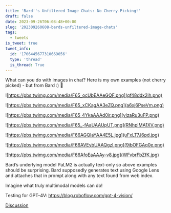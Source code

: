 ```yaml
---
title: 'Bard''s Unfiltered Image Chats: No Cherry-Picking!'
draft: false
date: 2023-09-26T06:08:48+00:00
slug: '202309260608-bards-unfiltered-image-chats'
tags:
  - tweets
is_tweet: true
tweet_info:
  id: '1706445677310669056'
  type: 'thread'
  is_thread: True
---
```




What can you do with images in chat? Here is my own examples (not cherry picked) - but from Bard :) 🧵 

![https://pbs.twimg.com/media/F65_ocUbEAAeGQF.png](qf48ddx2ih.png)



![https://pbs.twimg.com/media/F65_xCKagAA3eZQ.png](a6xj6PseVm.png)



![https://pbs.twimg.com/media/F65_4YkaAAAd0ir.png](vIzaRu3uFP.png)



![https://pbs.twimg.com/media/F65_-fAaUAAUpUT.png](RNhpIMA1XV.png)



![https://pbs.twimg.com/media/F66AGQIaYAA4E5L.jpg](uFxLT7J6pd.jpg)



![https://pbs.twimg.com/media/F66AVEybUAAQgzl.png](9ibOFGAq0e.png)



![https://pbs.twimg.com/media/F66AfoEaAAAy-v8.jpg](WFvbrFbZfK.jpg)

Bard’s underlying model PaLM2 is actually text-only so above examples should be surprising. Bard supposedly generates text using Google Lens and attaches that in prompt along with any text found from web index.

Imagine what truly multimodal models can do!

Testing for GPT-4V: <https://blog.roboflow.com/gpt-4-vision/>

[Discussion](https://x.com/sytelus/status/1706445677310669056)
